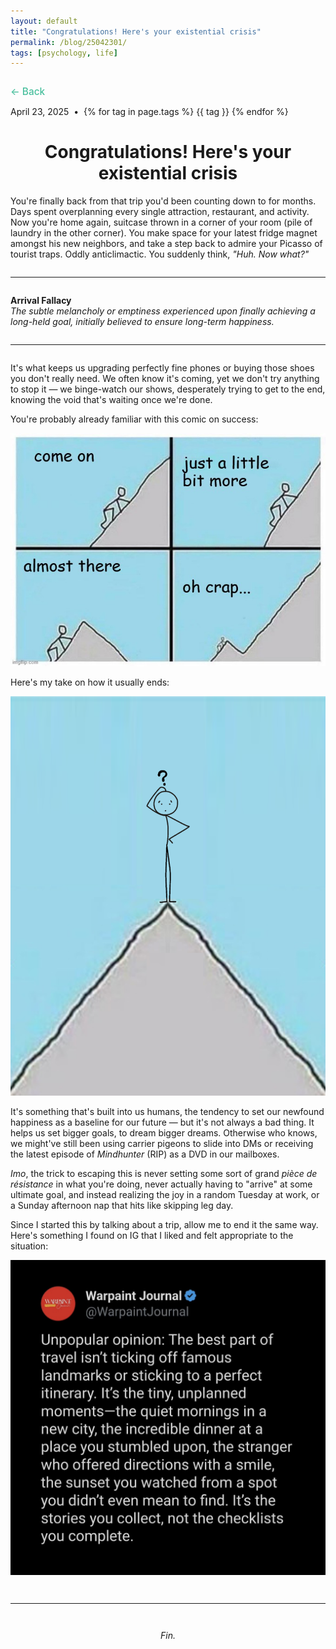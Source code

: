 ```yaml
---
layout: default
title: "Congratulations! Here's your existential crisis"
permalink: /blog/25042301/
tags: [psychology, life]
---
```


<!-- Back Button (Top Left) -->
<div style="margin: 2em 0 1em 0;">
  <a href="{{ '/blog/' | relative_url }}" style="color: #49bf9d; font-size: 1.1em; font-weight: 500; text-decoration: none;">
    ← Back
  </a>
</div>

<!-- Post Metadata -->
<div class="post-meta">
  <span>April 23, 2025</span> &nbsp;•&nbsp;
  <span class="post-tags">
    {% for tag in page.tags %}
      <span class="pill post-tag" data-tag="{{ tag }}">{{ tag }}</span>
    {% endfor %}
  </span>
</div>


<h1 style="text-align: center;">Congratulations! Here's your existential crisis</h1>

<!-- start -->

<p>You're finally back from that trip you'd been counting down to for months. Days spent overplanning every single attraction, restaurant, and activity. Now you're home again, suitcase thrown in a corner of your room (pile of laundry in the other corner). You make space for your latest fridge magnet amongst his new neighbors, and take a step back to admire your Picasso of tourist traps. Oddly anticlimactic. You suddenly think, <i>"Huh. Now what?"</i></p>

<hr style="margin: 2em 0;" />

<p><strong>Arrival Fallacy</strong><br />
<em>The subtle melancholy or emptiness experienced upon finally achieving a long-held goal, initially believed to ensure long-term happiness.</em></p>

<hr style="margin: 2em 0;" />

<p>It's what keeps us upgrading perfectly fine phones or buying those shoes you don't really need. We often know it's coming, yet we don't try anything to stop it — we binge-watch our shows, desperately trying to get to the end, knowing the void that's waiting once we're done.</p>

<p>You're probably already familiar with this comic on success:</p>

<div class="blog-image">
  <img src="/images/blog/Post1/post1image1.jpg" alt="Comic on success" />
</div>

<p>Here's my take on how it usually ends:</p>

<div class="blog-image">
  <img src="/images/blog/Post1/post1image2.png" alt="My take on success" />
</div>

<p>It's something that's built into us humans, the tendency to set our newfound happiness as a baseline for our future — but it's not always a bad thing. It helps us set bigger goals, to dream bigger dreams. Otherwise who knows, we might've still been using carrier pigeons to slide into DMs or receiving the latest episode of <em>Mindhunter</em> (RIP) as a DVD in our mailboxes.</p>

<p><em>Imo</em>, the trick to escaping this is never setting some sort of grand <em>pièce de résistance</em> in what you're doing, never actually having to "arrive" at some ultimate goal, and instead realizing the joy in a random Tuesday at work, or a Sunday afternoon nap that hits like skipping leg day.</p>

<p>Since I started this by talking about a trip, allow me to end it the same way. Here's something I found on IG that I liked and felt appropriate to the situation:</p>

<div class="blog-image">
  <img src="/images/blog/Post1/post1image3.png" alt="Instagram Quote" />
</div>

<hr style="margin: 3em 0;" />
<p style="text-align: center;"><i>Fin.</i></p>

<script>
  document.querySelectorAll(".post-tag").forEach(tag => {
    tag.addEventListener("click", function () {
      const value = encodeURIComponent(this.dataset.tag);
      window.location.href = `/blog/?q=${value}`;
    });
  });
</script>
